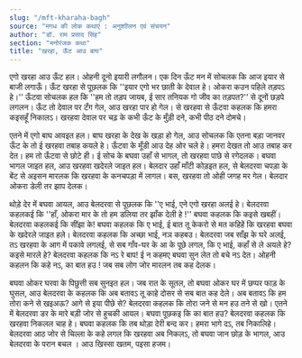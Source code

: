 ```yaml
---
slug: "/mft-kharaha-bagh"
source: "मगध की लोक कथाएं : अनुशाीलन एवं संचयन"
author: "डॉ. राम प्रसाद सिंह"
section: "मनोरंजक कथा"
title: "खरहा, ऊँट आउ बाघ"
---
```

एगो खरहा आउ ऊँट हल। ओहनी दूनो इयारी लगौलन। एक दिन ऊँट मन में सोचलक कि आज इयार से बाजी लगाऊँ। ऊँट खरहा से पूछलक कि ''इयार एगो भर छाती के देवाल हे। ओकरा कउन पहिले तड़पऽ हे।'’ ऊँटवा सोचलक हल कि ''हम तो तड़प जायब, ई सार तनियक गो जीव का तड़पत?'’ से दूनों छड़पे लगलन। ऊँट तो देवाल पर टँग गेल, आउ खरहा पार हो गेल। से खरहवा से ऊँटवा कहलक कि हमरा कइसहूँ निकालऽ। खरहवा देवाल पर चढ़ के कभी ऊँट के मुँड़ी दने, कभी पीठ दने दोमचे। 

एतने में एगो बाघ आवइत हल। बाघ खरहा के देख के खड़ा हो गेल, आउ सोचलक कि एतना बड़ा जानवर ऊँट के तो ई खरहवा तबाह कयले हे। ऊँटवा के मूँडी आउ देह ओर चले हे। हमरा देखत तो आउ तबाह कर देत। हम तो ऊँटवा से छोटे ही। ई सोच के बघवा उहाँ से भागल, तो खरहवा पाछे से रगेदलक। बघवा भागल जाइत हल, आउ खरहवा खदेरले जाइत हल। बेलदार उहाँ माँटी कोड़इत हल, से बेलदरवा चपड़ा के बेंट से अइसन मारलक कि खरहवा के कनचपड़ा में लागल। बस, खरहवा तो ओही जगह मर गेल। बेलदार ओकरा डेली तर झाप देलक। 

थोड़े देर में बघवा आयल, आउ बेलदरवा से पूछलक कि ''ए भाई, एने एगो खरहा अलई हे। बेलदरवा कहलकई कि ''हाँ, ओकरा मार के तो हम डलिया तर झाँक देली हे !'' बघवा कहलक कि कइसे खबहीं। बेलदरवा कहलकई कि सींझा के! बघवा कहलक कि ए भाई, ई बात तू केकरो से मत कहिहें कि खरहवा बघवा के खदेरले जाइत हले। बेलदरवा कहलक कि अच्छा भाई, नञ कहबउ। बेलदरवा जब साँझ के घरे अलई, तऽ खरहवा के आग में पकावे लगलई, से सब गाँव-घर के आ के पूछे लगल, कि ए भाई, कहाँ से ले अयले हे? कइसे मारले हे? बेलदरवा कहलक कि नऽ रे बाप! ई न कहमए बघवा सुन लेत तो बचे नऽ देत। ओहनी कहलन कि कहे नऽ, का बात हउ ! जब सब लोग जोर मारलन तब कह देलक। 

बघवा ओकर घरवा के पिछुत्ती सब सुनइत हल। जब रात के सूतल, तो बघवा ओकर घर में छप्पर फाड़ के घुसल, आउ बेलदरवा के कहलक कि अब बतावऽ तू काहे दोसर से सब बात कह देले। अब बतावऽ कि हम तोरा कने से खइअऊ? आगे से इया पीछे से? बेलदरवा कहलक कि तोरा जने से मन हउ तने से खो। एतने में बेलदरवा डर के मारे बड़ी जोर से हुचकी आयल। बघवा पूछकइ कि का बात हउ? बेलदरवा कहलक कि खरहवा निकलल चाह हे। बघवा कहलक कि तब थोड़ा देरी बन्द कर। हमरा भागे दऽ, तब निकालिहे। बेलदरवा आठ जोर से चिल्ला के कहे लगल कि खरहवा अब निकलऽ, तो बघवा जान छोड़ के भागल, आउ बेलदरवा के परान बचल । आउ खिस्सा खतम, पइसा हजम।